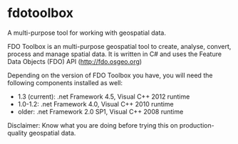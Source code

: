 fdotoolbox
==========

A multi-purpose tool for working with geospatial data.

FDO Toolbox is an multi-purpose geospatial tool to create, analyse, convert, process and manage spatial data. It is written in C# and uses the Feature Data Objects (FDO) API (http://fdo.osgeo.org)

Depending on the version of FDO Toolbox you have, you will need the following components installed as well:

 * 1.3 (current): .net Framework 4.5, Visual C++ 2012 runtime
 * 1.0-1.2: .net Framework 4.0, Visual C++ 2010 runtime
 * older: .net Framework 2.0 SP1, Visual C++ 2008 runtime

Disclaimer: Know what you are doing before trying this on production-quality geospatial data.
